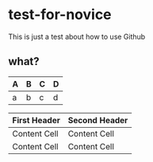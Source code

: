 # test-for-novice
This is just a test about how to use Github
## what?

| A| B| C| D|
| ---| ---| ---| ---|
| a  | b  | c  | d  |

| First Header  | Second Header |
| ------------- | ------------- |
| Content Cell  | Content Cell  |
| Content Cell  | Content Cell  |
